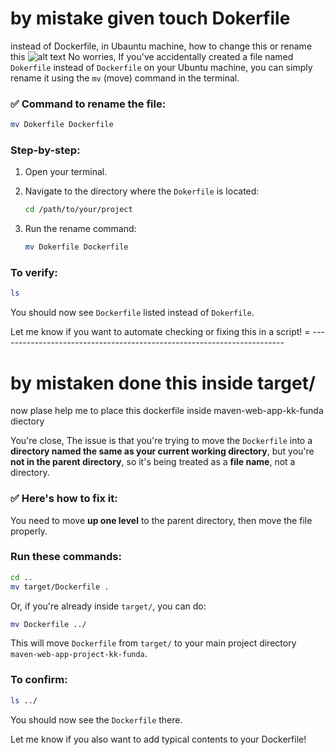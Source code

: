# by mistake given touch Dokerfile
instead of Dockerfile, in Ubauntu machine, how to change this or rename this
![alt text](image.png)
No worries, If you've accidentally created a file named `Dokerfile` instead of `Dockerfile` on your Ubuntu machine, you can simply rename it using the `mv` (move) command in the terminal.

### ✅ Command to rename the file:

```bash
mv Dokerfile Dockerfile
```

### Step-by-step:

1. Open your terminal.
2. Navigate to the directory where the `Dokerfile` is located:

   ```bash
   cd /path/to/your/project
   ```
3. Run the rename command:

   ```bash
   mv Dokerfile Dockerfile
   ```

### To verify:

```bash
ls
```

You should now see `Dockerfile` listed instead of `Dokerfile`.

Let me know if you want to automate checking or fixing this in a script!
= -----------------------------------------------------------------------
# by mistaken done this inside target/
now plase help me to place this dockerfile inside maven-web-app-kk-funda diectory

You're close, The issue is that you're trying to move the `Dockerfile` into a **directory named the same as your current working directory**, but you're **not in the parent directory**, so it's being treated as a **file name**, not a directory.

### ✅ Here's how to fix it:

You need to move **up one level** to the parent directory, then move the file properly.

### Run these commands:

```bash
cd ..
mv target/Dockerfile .
```

Or, if you're already inside `target/`, you can do:

```bash
mv Dockerfile ../
```

This will move `Dockerfile` from `target/` to your main project directory `maven-web-app-project-kk-funda`.

### To confirm:

```bash
ls ../
```

You should now see the `Dockerfile` there.

Let me know if you also want to add typical contents to your Dockerfile!
